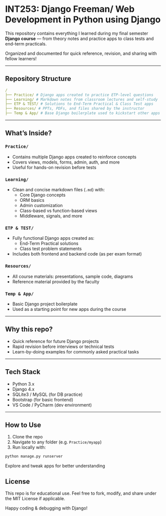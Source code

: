 # INT253: Django Freeman/ Web Development in Python using Django

This repository contains everything I learned during my final semester **Django course** — from theory notes and practice apps to class tests and end-term practicals.

Organized and documented for quick reference, revision, and sharing with fellow learners!

---

## Repository Structure

```yaml
/
├── Practice/ # Django apps created to practice ETP-level questions
├── Learning/ # Markdown notes from classroom lectures and self-study
├── ETP & TEST/ # Solutions to End-Term Practical & Class Test apps
├── Resources/ # PPTs, PDFs, and files shared by the instructor
├── Temp & App/ # Base Django boilerplate used to kickstart other apps

```

---

## What’s Inside?

### `Practice/`

- Contains multiple Django apps created to reinforce concepts
- Covers views, models, forms, admin, auth, and more
- Useful for hands-on revision before tests

### `Learning/`

- Clean and concise markdown files (`.md`) with:
  - Core Django concepts
  - ORM basics
  - Admin customization
  - Class-based vs function-based views
  - Middleware, signals, and more

### `ETP & TEST/`

- Fully functional Django apps created as:
  - End-Term Practical solutions
  - Class test problem statements
- Includes both frontend and backend code (as per exam format)

### `Resources/`

- All course materials: presentations, sample code, diagrams
- Reference material provided by the faculty

### `Temp & App/`

- Basic Django project boilerplate
- Used as a starting point for new apps during the course

---

## Why this repo?

- Quick reference for future Django projects
- Rapid revision before interviews or technical tests
- Learn-by-doing examples for commonly asked practical tasks

---

## Tech Stack

- Python 3.x
- Django 4.x
- SQLite3 / MySQL (for DB practice)
- Bootstrap (for basic frontend)
- VS Code / PyCharm (dev environment)

---

## How to Use

1. Clone the repo
2. Navigate to any folder (e.g. `Practice/myapp`)
3. Run locally with:

```bash
python manage.py runserver
```

Explore and tweak apps for better understanding

## License

This repo is for educational use. Feel free to fork, modify, and share under the MIT License if applicable.

Happy coding & debugging with Django!
